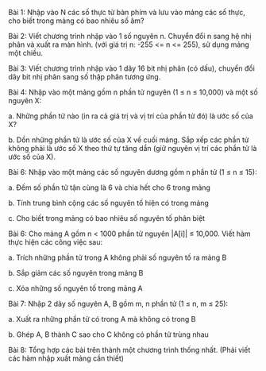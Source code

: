 Bài 1: Nhập vào N các số thực từ bàn phím và lưu vào mảng các số thực, cho biết trong mảng có bao nhiêu số âm?

Bài 2: Viết chương trình nhập vào 1 số nguyên n. Chuyển đổi n sang hệ nhị phân và xuất ra màn hình. (với giá trị n: -255 <= n <= 255), sử dụng mảng một chiều.

Bài 3: Viết chương trình nhập vào 1 dãy 16 bit nhị phân (có dấu), chuyển đổi dãy bit nhị phân sang số thập phân tương ứng.

Bài 4: Nhập vào một mảng gồm n phần tử nguyên (1 ≤ n ≤ 10,000) và một số nguyên X:

a. Những phần tử nào (in ra cả giá trị và vị trí của phần tử đó) là ước số của X?

b. Dồn những phần tử là ước số của X về cuối mảng. Sắp xếp các phần tử không phải là ước số X theo thứ tự tăng dần (giữ nguyên vị trí các phần tử là ước số của X).

Bài 6: Nhập vào một mảng các số nguyên dương gồm n phần tử (1 ≤ n ≤ 15):

a. Đếm số phần tử tận cùng là 6 và chia hết cho 6 trong mảng

b. Tính trung bình cộng các số nguyên tố hiện có trong mảng

c. Cho biết trong mảng có bao nhiêu số nguyên tố phân biệt

Bài 6: Cho mảng A gồm n < 1000 phần tử nguyên |A[i]| ≤ 10,000. Viết hàm thực hiện các công việc sau:

a. Trích những phần tử trong A không phải số nguyên tố ra mảng B

b. Sắp giảm các số nguyên trong mảng B

c. Xóa những số nguyên tố trong mảng A

Bài 7: Nhập 2 dãy số nguyên A, B gồm m, n phần tử (1 ≤ n, m ≤ 25):

a. Xuất ra những phần tử có trong A mà không có trong B

b. Ghép A, B thành C sao cho C không có phần tử trùng nhau

Bài 8: Tổng hợp các bài trên thành một chương trình thống nhất. (Phải viết các hàm nhập xuất mảng cần thiết)
